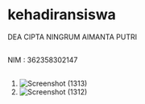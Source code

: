 # kehadiransiswa

DEA CIPTA NINGRUM AIMANTA PUTRI 
## 
NIM : 362358302147
## 

1. ![Screenshot (1313)](https://github.com/user-attachments/assets/55d0af14-6630-4a04-8246-3762e14d822b)
2. ![Screenshot (1312)](https://github.com/user-attachments/assets/f2e4fa3f-fd91-4f40-b75d-234720cc7cc8)


